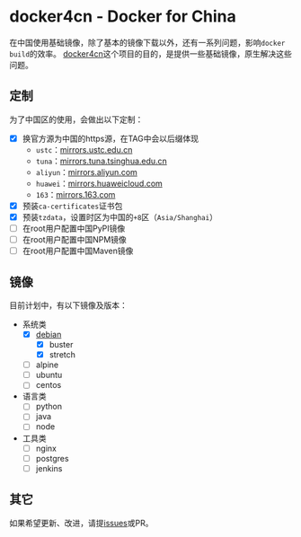 # docker4cn - Docker for China

在中国使用基础镜像，除了基本的镜像下载以外，还有一系列问题，影响`docker build`的效率。
[docker4cn]这个项目的目的，是提供一些基础镜像，原生解决这些问题。

[docker4cn]:https://docker-4.cn

## 定制

为了中国区的使用，会做出以下定制：

- [x] 换官方源为中国的https源，在TAG中会以后缀体现
    - `ustc`：[mirrors.ustc.edu.cn](https://mirrors.ustc.edu.cn)
    - `tuna`：[mirrors.tuna.tsinghua.edu.cn](https://mirrors.tuna.tsinghua.edu.cn)
    - `aliyun`：[mirrors.aliyun.com](https://mirrors.aliyun.com)
    - `huawei`：[mirrors.huaweicloud.com](https://mirrors.huaweicloud.com)
    - `163`：[mirrors.163.com](https://mirrors.163.com)
- [x] 预装`ca-certificates`证书包
- [x] 预装`tzdata`，设置时区为中国的`+8`区（`Asia/Shanghai`）
- [ ] 在root用户配置中国PyPI镜像
- [ ] 在root用户配置中国NPM镜像
- [ ] 在root用户配置中国Maven镜像

## 镜像

目前计划中，有以下镜像及版本：

- 系统类
    - [x] [debian](https://hub.docker.com/r/docker4cn/debian)
        - [x] buster
        - [x] stretch
    - [ ] alpine
    - [ ] ubuntu
    - [ ] centos
- 语言类
    - [ ] python
    - [ ] java
    - [ ] node
- 工具类
    - [ ] nginx
    - [ ] postgres
    - [ ] jenkins

## 其它

如果希望更新、改进，请提[issues]或PR。

[issues]:https://github.com/docker4cn/docker4cn.github.io/issues/new
